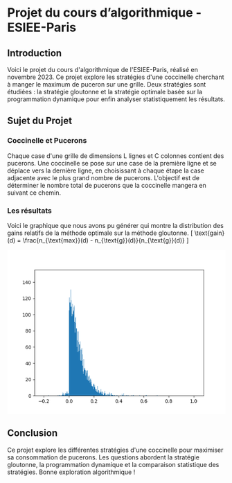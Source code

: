 # Projet du cours d’algorithmique - ESIEE-Paris

## Introduction
Voici le projet du cours d'algorithmique de l'ESIEE-Paris, réalisé en novembre 2023. Ce projet explore les stratégies d'une coccinelle cherchant à manger le maximum de puceron sur une grille. Deux stratégies sont étudiées : la stratégie gloutonne et la stratégie optimale basée sur la programmation dynamique pour enfin analyser statistiquement les résultats.

## Sujet du Projet
### Coccinelle et Pucerons
Chaque case d'une grille de dimensions L lignes et C colonnes contient des pucerons. Une coccinelle se pose sur une case de la première ligne et se déplace vers la dernière ligne, en choisissant à chaque étape la case adjacente avec le plus grand nombre de pucerons. L'objectif est de déterminer le nombre total de pucerons que la coccinelle mangera en suivant ce chemin.

### Les résultats
Voici le graphique que nous avons pu générer qui montre la distribution des gains relatifs de la méthode optimale sur la méthode gloutonne.
\[ \text{gain}(d) = \frac{n_{\text{max}}(d) - n_{\text{g}}(d)}{n_{\text{g}}(d)} \]



![Histogramme](gains_relatifs.png)



## Conclusion
Ce projet explore les différentes stratégies d'une coccinelle pour maximiser sa consommation de pucerons. Les questions abordent la stratégie gloutonne, la programmation dynamique et la comparaison statistique des stratégies. Bonne exploration algorithmique !
